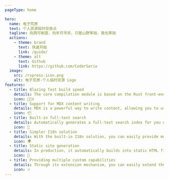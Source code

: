 ```yaml
---
pageType: home

hero:
  name: 电子荒原
  text: 个人资源临时存放点
  tagline: 向西可剃度，向东可寻欢，只是山野笨拙，我也笨拙
  actions:
    - theme: brand
      text: 快速开始
      link: /guide/
    - theme: alt
      text: Github
      link: https://github.com/CoderSerio
  image:
    src: /rspress-icon.png
    alt: 电子荒原-个人临时资源 Logo
features:
  - title: Blazing fast build speed
    details: The core compilation module is based on the Rust front-end toolchain, providing a more ultimate development experience.
    icon: 🏃🏻‍♀️
  - title: Support for MDX content writing
    details: MDX is a powerful way to write content, allowing you to use React components in Markdown.
    icon: 📦
  - title: Built-in full-text search
    details: Automatically generates a full-text search index for you during construction, providing out-of-the-box full-text search capabilities.
    icon: 🎨
  - title: Simpler I18n solution
    details: With the built-in I18n solution, you can easily provide multi-language support for documents or components.
    icon: 🌍
  - title: Static site generation
    details: In production, it automatically builds into static HTML files, which can be easily deployed anywhere.
    icon: 🌈
  - title: Providing multiple custom capabilities
    details: Through its extension mechanism, you can easily extend theme UI and build process.
    icon: 🔥
---
```

